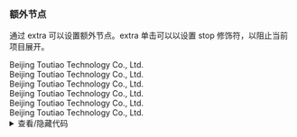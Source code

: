 ### 额外节点

通过 <yc-tag>extra</yc-tag> 可以设置额外节点。<yc-tag>extra</yc-tag> 单击可以以设置 <yc-tag>stop</yc-tag> 修饰符，以阻止当前项目展开。

<div class="cell-demo vp-raw">
  <yc-collapse>
    <yc-collapse-item
      header="Beijing Toutiao Technology Co., Ltd."
      path="1">
      <template #extra>
        <icon-copy />
      </template>
      <div>Beijing Toutiao Technology Co., Ltd.</div>
      <div>Beijing Toutiao Technology Co., Ltd.</div>
    </yc-collapse-item>
    <yc-collapse-item
      header="Beijing Toutiao Technology Co., Ltd."
      :path="2">
      <template #extra>
        <yc-button
          type="primary"
          size="mini"
          @click.stop="sayHello"
          >hello</yc-button
        >
      </template>
      <div>Beijing Toutiao Technology Co., Ltd.</div>
      <div>Beijing Toutiao Technology Co., Ltd.</div>
    </yc-collapse-item>
    <yc-collapse-item
      header="Beijing Toutiao Technology Co., Ltd."
      path="3">
      <template #extra>
        <yc-tag size="small">city</yc-tag>
      </template>
      <div>Beijing Toutiao Technology Co., Ltd.</div>
      <div>Beijing Toutiao Technology Co., Ltd.</div>
    </yc-collapse-item>
  </yc-collapse>
</div>

<script setup>
import { Message } from 'yc-design-vue';
const sayHello = () => {
  Message.info('hello');
};
</script>
<details>
<summary>查看/隐藏代码</summary>

```vue
<template>
  <yc-collapse>
    <yc-collapse-item
      header="Beijing Toutiao Technology Co., Ltd."
      path="1">
      <template #extra>
        <icon-copy />
      </template>
      <div>Beijing Toutiao Technology Co., Ltd.</div>
      <div>Beijing Toutiao Technology Co., Ltd.</div>
    </yc-collapse-item>
    <yc-collapse-item
      header="Beijing Toutiao Technology Co., Ltd."
      :path="2">
      <template #extra>
        <yc-button
          type="primary"
          size="mini"
          @click.stop="sayHello"
          >hello</yc-button
        >
      </template>
      <div>Beijing Toutiao Technology Co., Ltd.</div>
      <div>Beijing Toutiao Technology Co., Ltd.</div>
    </yc-collapse-item>
    <yc-collapse-item
      header="Beijing Toutiao Technology Co., Ltd."
      path="3">
      <template #extra>
        <yc-tag size="small">city</yc-tag>
      </template>
      <div>Beijing Toutiao Technology Co., Ltd.</div>
      <div>Beijing Toutiao Technology Co., Ltd.</div>
    </yc-collapse-item>
  </yc-collapse>
</template>

<script setup>
import { Message } from 'yc-design-vue';
const sayHello = () => {
  Message.info('hello');
};
</script>
```

</details>
